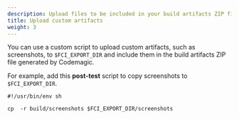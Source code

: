 ```yaml
---
description: Upload files to be included in your build artifacts ZIP file
title: Upload custom artifacts
weight: 3
---
```


You can use a custom script to upload custom artifacts, such as screenshots, to `$FCI_EXPORT_DIR` and include them in the build artifacts ZIP file generated by Codemagic.

For example, add this **post-test** script to copy screenshots to `$FCI_EXPORT_DIR`.

    #!/usr/bin/env sh

    cp  -r build/screenshots $FCI_EXPORT_DIR/screenshots
